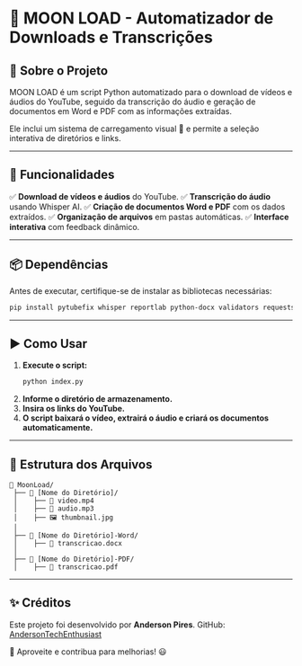 # 🌙 MOON LOAD - Automatizador de Downloads e Transcrições

## 🚀 Sobre o Projeto
MOON LOAD é um script Python automatizado para o download de vídeos e áudios do YouTube, seguido da transcrição do áudio e geração de documentos em Word e PDF com as informações extraídas.

Ele inclui um sistema de carregamento visual 🌚 e permite a seleção interativa de diretórios e links.

---

## 🔧 Funcionalidades

✅ **Download de vídeos e áudios** do YouTube.
✅ **Transcrição do áudio** usando Whisper AI.
✅ **Criação de documentos Word e PDF** com os dados extraídos.
✅ **Organização de arquivos** em pastas automáticas.
✅ **Interface interativa** com feedback dinâmico.

---

## 📦 Dependências
Antes de executar, certifique-se de instalar as bibliotecas necessárias:
```sh
pip install pytubefix whisper reportlab python-docx validators requests
```

---

## ▶️ Como Usar
1. **Execute o script:**
   ```sh
   python index.py
   ```
2. **Informe o diretório de armazenamento.**
3. **Insira os links do YouTube.**
4. **O script baixará o vídeo, extrairá o áudio e criará os documentos automaticamente.**

---

## 📂 Estrutura dos Arquivos
```
📁 MoonLoad/
 ├── 📁 [Nome do Diretório]/
 │    ├── 🎥 video.mp4
 │    ├── 🎵 audio.mp3
 │    ├── 🖼️ thumbnail.jpg
 │
 ├── 📁 [Nome do Diretório]-Word/
 │    ├── 📄 transcricao.docx
 │
 ├── 📁 [Nome do Diretório]-PDF/
 │    ├── 📑 transcricao.pdf
```

---

## ✨ Créditos
Este projeto foi desenvolvido por **Anderson Pires**.
GitHub: [AndersonTechEnthusiast](https://github.com/AndersonTechEnthusiast)

🚀 Aproveite e contribua para melhorias! 😃


